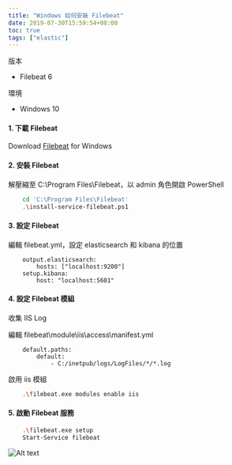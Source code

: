 ```yaml
---
title: "Windows 如何安裝 Filebeat"
date: 2019-07-30T15:59:54+08:00
toc: true
tags: ["elastic"]
---
```


<!--more-->

版本

* Filebeat 6

環境

* Windows 10

#### 1. 下載 Filebeat

Download [Filebeat](https://www.elastic.co/cn/downloads/past-releases#filebeat) for Windows

#### 2. 安裝 Filebeat

解壓縮至 C:\Program Files\Filebeat，以 admin 角色開啟 PowerShell

```bash
    cd 'C:\Program Files\Filebeat'
    .\install-service-filebeat.ps1
```

#### 3. 設定 Filebeat

編輯 filebeat.yml，設定 elasticsearch 和 kibana 的位置

```text
    output.elasticsearch:
        hosts: ["localhost:9200"]
    setup.kibana:
        host: "localhost:5601"
```

#### 4. 設定 Filebeat 模組

收集 IIS Log

編輯 filebeat\module\iis\access\manifest.yml

```text
    default.paths:
        default:
            - C:/inetpub/logs/LogFiles/*/*.log
```

啟用 iis 模組

```bash
    .\filebeat.exe modules enable iis
```

#### 5. 啟動 Filebeat 服務

```bash
    .\filebeat.exe setup
    Start-Service filebeat
```

![Alt text](/images/filebeat_service.PNG)
